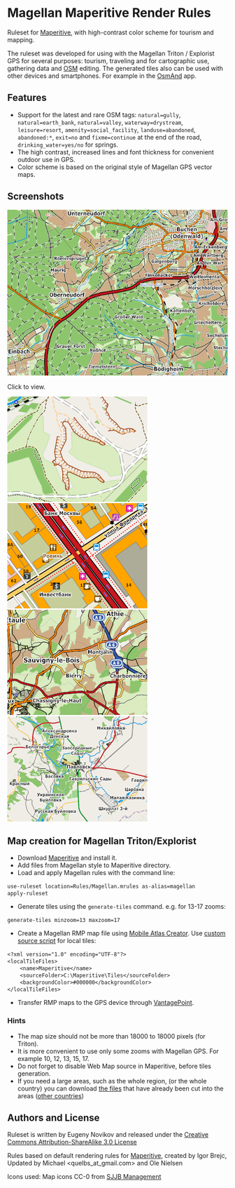 # Magellan Maperitive Render Rules

Ruleset for [Maperitive](http://maperitive.net/), with high-contrast color scheme for tourism and mapping.

The ruleset was developed for using with the Magellan Triton / Explorist GPS for several purposes: tourism, traveling and for cartographic use, gathering data and [OSM](http://www.openstreetmap.org/) editing. The generated tiles also can be used with other devices and smartphones. For example in the [OsmAnd](http://osmand.net/) app.

## Features

* Support for the latest and rare OSM tags: `natural=gully`, `natural=earth_bank`, `natural=valley`, `waterway=drystream`, `leisure=resort`, `amenity=social_facility`, `landuse=abandoned`, `abandoned:*`, `exit=no` and `fixme=continue` at the end of the road, `drinking_water=yes/no` for springs.
* The high contrast, increased lines and font thickness for convenient outdoor use in GPS.
* Color scheme is based on the original style of Magellan GPS vector maps.

## Screenshots

![zoom 13](/Screenshots/a.png?raw=true "13 zoom")

Click to view.

[![zoom 15](/Screenshots/b-th.png)](/Screenshots/b.png) [![zoom 17](/Screenshots/c-th.png)](/Screenshots/c.png)
[![zoom 12](/Screenshots/e-th.png)](/Screenshots/e.png) [![zoom 10](/Screenshots/f-th.png)](/Screenshots/f.png)


## Map creation for Magellan Triton/Explorist

* Download [Maperitive](http://maperitive.net) and install it.
* Add files from Magellan style to Maperitive directory.
* Load and apply Magellan rules with the command line:

```
use-ruleset location=Rules/Magellan.mrules as-alias=magellan
apply-ruleset
```

* Generate tiles using the `generate-tiles` command. e.g. for 13-17 zooms:
```
generate-tiles minzoom=13 maxzoom=17
```

* Create a Magellan RMP map file using [Mobile Atlas Creator](http://mobac.sourceforge.net/). Use [custom source script](http://mobac.sourceforge.net/wiki/index.php/Custom_XML_Map_Sources) for local tiles:

```
<?xml version="1.0" encoding="UTF-8"?>
<localTileFiles>
	<name>Maperitive</name>
	<sourceFolder>C:\Maperitive\Tiles</sourceFolder>
	<backgroundColor>#000000</backgroundColor>
</localTileFiles>
```

* Transfer RMP maps to the GPS device through [VantagePoint](http://www.magellangps.com/Store/VantagePoint_Software/VantagePoint).

### Hints

* The map size should not be more than 18000 to 18000 pixels (for Triton).
* It is more convenient to use only some zooms with Magellan GPS. For example 10, 12, 13, 15, 17.
* Do not forget to disable Web Map source in Maperitive, before tiles generation.
* If you need a large areas, such as the whole region, (or the whole country) you can download [the files](http://gis-lab.info/projects/osm_dump/) that have already been cut  into the areas ([other countries](http://download.geofabrik.de/))

## Authors and License

Ruleset is written by Eugeny Novikov and released under the [Creative Commons Attribution-ShareAlike 3.0 License](http://creativecommons.org/licenses/by-sa/3.0/)

Rules based on default rendering rules for [Maperitive](http://maperitive.net), created by Igor Brejc, Updated by Michael <quelbs_at_gmail.com> and Ole Nielsen

Icons used: Map icons CC-0 from [SJJB Management](http://www.sjjb.co.uk/mapicons)
